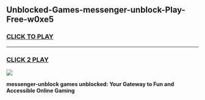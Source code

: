 
## Unblocked-Games-messenger-unblock-Play-Free-w0xe5
<h3>
<a href="https://premium76.site?title=messenger-unblock&ref=21A">CLICK TO PLAY</a></h3>
<hr>

<h3>
<a href="https://premium76.site?title=messenger-unblock&ref=21A">CLICK 2 PLAY</a>
  
</h3>

<a href="https://premium76.site?title=messenger-unblock&ref=21A"><img src="https://clearcache.store/games.png"></a>


**messenger-unblock games unblocked: Your Gateway to Fun and Accessible Online Gaming**
